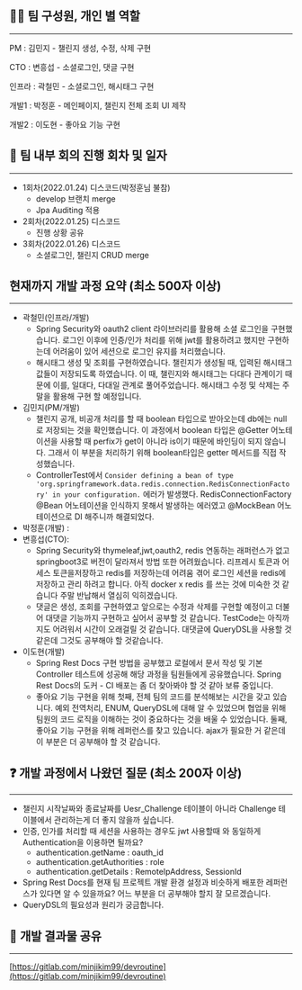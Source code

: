 ## 🧑‍💻 팀 구성원, 개인 별 역할

---
PM : 김민지 - 챌린지 생성, 수정, 삭제 구현

CTO : 변흥섭 - 소셜로그인, 댓글 구현

인프라 : 곽철민 - 소셜로그인, 해시태그 구현

개발1 : 박정훈 - 메인페이지, 챌린지 전체 조회 UI 제작

개발2 : 이도현 - 좋아요 기능 구현

## 🤔 팀 내부 회의 진행 회차 및 일자

---

- 1회차(2022.01.24) 디스코드(박정훈님 불참)
    - develop 브랜치 merge
    - Jpa Auditing 적용
- 2회차(2022.01.25) 디스코드
    - 진행 상황 공유
- 3회차(2022.01.26) 디스코드
    - 소셜로그인, 챌린지 CRUD merge

## 현재까지 개발 과정 요약 (최소 500자 이상)

---

- 곽철민(인프라/개발)
    - Spring Security와 oauth2 client 라이브러리를 활용해 소셜 로그인을 구현했습니다. 로그인 이후에 인증/인가 처리를 위해 jwt를 활용하려고 했지만 구현하는데 어려움이 있어 세션으로 로그인 유지를 처리했습니다.
    - 해시태그 생성 및 조회를 구현하였습니다. 챌린지가 생성될 때, 입력된 해시태그 값들이 저장되도록 하였습니다. 이 때, 챌린지와 해시태그는 다대다 관계이기 때문에 이를, 일대다, 다대일 관계로 풀어주었습니다. 해시태그 수정 및 삭제는 주말을 활용해 구현 할 예정입니다.
- 김민지(PM/개발)
    - 챌린지 공개, 비공개 처리를 할 때 boolean 타입으로 받아오는데 db에는 null로 저장되는 것을 확인했습니다. 이 과정에서 boolean 타입은 @Getter 어노테이션을 사용할 때 perfix가 get이 아니라 is이기 때문에 바인딩이 되지 않습니다. 그래서 이 부분을 처리하기 위해 boolean타입은 getter 메서드를 직접 작성했습니다.
    - ControllerTest에서 `Consider defining a bean of type 'org.springframework.data.redis.connection.RedisConnectionFactory' in your configuration.` 에러가 발생했다. RedisConnectionFactory @Bean 어노테이션을 인식하지 못해서 발생하는 에러였고 @MockBean 어노테이션으로 DI 해주니까 해결되었다.
- 박정훈(개발) :
- 변흥섭(CTO):
    - Spring Security와 thymeleaf,jwt,oauth2, redis 연동하는 래퍼런스가 없고 springboot3로 버전이 달라져서 방법 또한 어려웠습니다. 리프레시 토큰과 어세스 토큰을저장하고 redis를 저장하는데 어려움 겪어 로그인 세션을 redis에 저장하고 관리 하려고 합니다. 아직 docker x redis 를 쓰는 것에 미숙한 것 같습니다 주말 반납해서 열심히 익히겠습니다.
    - 댓글은 생성, 조회를 구현하였고 앞으로는 수정과 삭제를 구현할 예정이고 더불어 대댓글 기능까지 구현하고 싶어서 공부할 것 같습니다. TestCode는 아직까지도 어려워서 시간이 오래걸릴 것 같습니다. 대댓글에 QueryDSL을 사용할 것 같은데 그것도 공부해야 할 것같습니다.
- 이도현(개발)
    - Spring Rest Docs 구현 방법을 공부했고 로컬에서 문서 작성 및 기본 Controller 테스트에 성공해 해당 과정을 팀원들에게 공유했습니다. Spring Rest Docs의 도커 - CI 배포는 좀 더 찾아봐야 할 것 같아 보류 중입니다.
    - 좋아요 기능 구현을 위해 첫째, 전체 팀의 코드를 분석해보는 시간을 갖고 있습니다. 예외 전역처리, ENUM, QueryDSL에 대해 알 수 있었으며 협업을 위해 팀원의 코드 로직을 이해하는 것이 중요하다는 것을 배울 수 있었습니다. 둘째, 좋아요 기능 구현을 위해 레퍼런스를 찾고 있습니다. ajax가 필요한 거 같은데 이 부분은 더 공부해야 할 것 같습니다.

## ❓ 개발 과정에서 나왔던 질문 (최소 200자 이상)

---

- 챌린지 시작날짜와 종료날짜를 Uesr_Challenge 테이블이 아니라 Challenge 테이블에서 관리하는게 더 좋지 않을까 싶습니다.
- 인증, 인가를 처리할 때 세션을 사용하는 경우도 jwt 사용할때 와 동일하게 Authentication을 이용하면 될까요?
    - authentication.getName : oauth_id
    - authentication.getAuthorities : role
    - authentication.getDetails : RemoteIpAddress, SessionId
- Spring Rest Docs를 현재 팀 프로젝트 개발 환경 설정과 비슷하게 배포한 레퍼런스가 있다면 알 수 있을까요? 어느 부분을 더 공부해야 할지 잘 모르겠습니다.
- QueryDSL의 필요성과 원리가 궁금합니다.

## 👏 개발 결과물 공유

---

[https://gitlab.com/minjikim99/devroutine](https://gitlab.com/minjikim99/devroutine)
